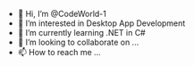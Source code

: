 - 👋 Hi, I’m @CodeWorld-1
- 👀 I’m interested in Desktop App Development
- 🌱 I’m currently learning .NET in C#
- 💞️ I’m looking to collaborate on ...
- 📫 How to reach me ...

<!---
CodeWorld-1/CodeWorld-1 is a ✨ special ✨ repository because its `README.md` (this file) appears on your GitHub profile.
You can click the Preview link to take a look at your changes.
--->
